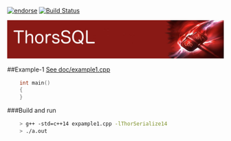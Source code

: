 [![endorse](http://api.coderwall.com/lokiastari/endorsecount.png)](http://coderwall.com/lokiastari)
[![Build Status](https://travis-ci.org/Loki-Astari/ThorsSQL.svg?branch=master)](https://travis-ci.org/Loki-Astari/ThorsSQL)

![ThorStream](../img/stream.jpg)

##Example-1 [See doc/example1.cpp](example1.cpp)

````c++
    int main()
    {
    }
````

###Build and run
````bash
    > g++ -std=c++14 expample1.cpp -lThorSerialize14
    > ./a.out
````
